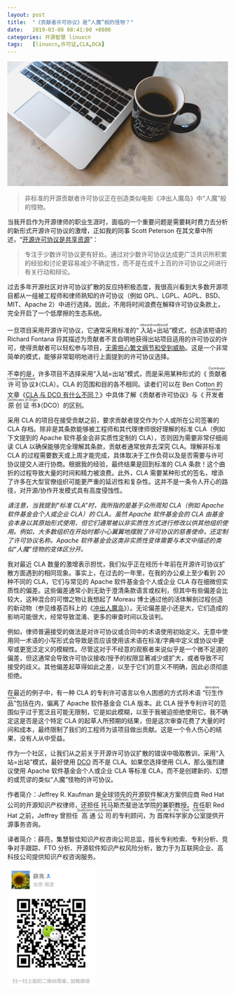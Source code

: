 ```yaml
---
layout: post
title:	"《贡献者许可协议》是“人魔”般的怪物？"
date:	2019-03-08 08:41:00 +0800 
categories:	开源智慧 linuxcn 
tags:	[linuxcn,许可证,CLA,DCA]
---
```



![](/Asserts/Images/album/201903/08/084056tuulu0plroop8utc.jpg)



> 
> 非标准的开源贡献者许可协议正在创造类似电影《冲出人魔岛》中“人魔”般的怪物。
> 
> 
> 


当我开启作为开源律师的职业生涯时，面临的一个重要问题是需要耗时费力去分析的新形式开源许可协议的激增，正如我的同事 Scott Peterson 在其文章中所述，“[开源许可协议是共享资源](https://opensource.com/law/16/11/licenses-are-shared-resources)”：



> 
> 专注于少数许可协议更有好处。通过对少数许可协议达成更广泛共识所积累的经验和讨论更容易减少不确定性，而不是在成千上百的许可协议之间进行有关行动和辩论。
> 
> 
> 


过去多年开源社区对许可协议扩散的反应持积极态度，我很高兴看到大多数开源项目都从一组被工程师和律师熟知的许可协议（例如 GPL、LGPL、AGPL、BSD、MIT、Apache 2）中进行选择。因此，不用将时间浪费在解释许可协议条款上，完全开启了一个低摩擦的生态系统。


一旦项目采用开源许可协议，它通常采用标准的“<ruby> 入站=出站 <rp>  （ </rp> <rt>  inbound=outbound </rt> <rp>  ） </rp></ruby>”模式，创造该短语的 Richard Fontana 将其描述为贡献者不言自明地获得出站项目适用的许可协议的许可，使得贡献者可以轻松参与项目，[无需担心繁文缛节和受到威胁](https://opensource.com/law/11/7/trouble-harmony-part-1)。这是一个非常简单的模式，能够非常聪明地进行上面提到的许可协议选择。


不幸的是，许多项目不选择采用“入站=出站”模式，而是采用某种形式的《<ruby> 贡献者许可协议 <rp>  （ </rp> <rt>  Contributor License Agreement </rt> <rp>  ） </rp></ruby>》（CLA）。CLA 的范围和目的各不相同。读者们可以在 Ben Cotton 的文章《[CLA 与 DCO 有什么不同？](https://opensource.com/article/18/3/cla-vs-dco-whats-difference)》中具体了解《贡献者许可协议》与《<ruby> 开发者原创证书 <rp>  （ </rp> <rt>  Developer Certificates of Origin </rt> <rp>  ） </rp></ruby>》（DCO）的区别。


采用 CLA 的项目在接受贡献之前，要求贡献者提交作为个人或所在公司签署的 CLA 存档。除非是其条款能够被工程师和其代理律师很好理解的标准 CLA（例如下文提到的 Apache 软件基金会非实质性定制的 CLA），否则因为需要非常仔细阅读 CLA 以确保能够完全理解其条款，贡献者通常放弃去深究 CLA。理解非标准 CLA 的过程需要数天或上周才能完成，具体取决于工作负荷以及是否需要与许可协议提交人进行协商。根据我的经验，最终结果是回到标准的 CLA 条款！这个曲折的过程导致大量的时间和精力被浪费。此外，CLA 需要某种形式的签名，增添了许多在大型官僚组织可能更严重的延迟性和复杂性。这并不是一条令人开心的路径，对开源/协作开发模式具有高度侵蚀性。


*请注意，当我提到“标准 CLA”时，我所指的是基于众所周知 CLA（例如 Apache 软件基金会个人或企业 CLA）的 CLA。虽然 Apache 软件基金会的 CLA 由基金会本身以其原始形式使用，但它们通常被以非实质性方式进行修改以供其他组织使用。例如，大多数组织在开始时都小心翼翼地摆脱了许可协议的慈善使命，还定制了许可协议名称。Apache 软件基金会这类非实质性变体需要与本文中描述的类似“人魔”怪物的变体区分开。*


我对最近 CLA 数量的激增表示担忧，我们似乎正在经历十年前在开源许可协议扩散方面遇到的相同现象。事实上，在过去的一年里，在我的办公桌上至少看到 20 种不同的 CLA，它们与常见的 Apache 软件基金会个人或企业 CLA 存在细微但实质性的偏差。这些偏差通常小到无助于澄清条款语言或权利，但其中有些偏差会比较大，这种混合的可憎之物让我想起了 Moreau 博士通过他的活体解剖过程创造的新动物（参见维基百科上的《[冲出人魔岛](https://en.wikipedia.org/wiki/The_Island_of_Doctor_Moreau)》）。无论偏差是小还是大，它们造成的影响可能很大，经常导致混淆、更多的审查时间以及谈判。


例如，律师普遍接受的做法是对许可协议或合同中的术语使用初始定义。无意中使用同一术语的小写形式会导致是否应该使用该术语在标准/字典中定义或协议中更窄或更宽泛定义的模糊性。尽管这对于不经意的观察者来说似乎是一个微不足道的偏差，但这通常会导致许可协议接收/授予的权限显著减少或扩大，或者导致不可接受的歧义。其他偏差起草得如此之差，以至于它们的意义不明确，因此必须彻底拒绝。


在最近的例子中，有一种 CLA 的专利许可语言以令人困惑的方式将术语<ruby> “衍生作品” <rp>  （ </rp> <rt>  derivative works </rt> <rp>  ） </rp></ruby>包括在内，偏离了 Apache 软件基金会 CLA 版本。此 CLA 授予专利许可的范围似乎过于宽泛且可能无限制，它是如此模糊，以至于我被迫拒绝使用它。我不确定这是否是这个特定 CLA 的起草人所预期的结果，但是这次审查花费了大量的时间和成本，最终限制了我们的工程师为该项目做出贡献。这是一个令人伤心的结果，没有人从中受益。


作为一个社区，让我们从之前关于开源许可协议扩散的错误中吸取教训，采用“入站=出站”模式，最好使用 [DCO](http://developercertificate.org/) 而不是 CLA。如果您选择使用 CLA，那么强烈建议使用 Apache 软件基金会个人或企业 CLA 等标准 CLA，而不是创建新的、幻想的或荒谬的类似“人魔”怪物的许可协议。


 


作者简介：Jeffrey R. Kaufman 是全球领先的开源软件解决方案供应商 Red Hat 公司的开源知识产权律师，还担任<ruby> 托马斯杰斐逊法学院 <rp>  （ </rp> <rt>  Thomas Jefferson School of Law </rt> <rp>  ） </rp></ruby>的兼职教授。在任职 Red Hat 之前，Jeffrey 曾担任<ruby> 高通公司 <rp>  （ </rp> <rt>  Qualcomm Incorporated </rt> <rp>  ） </rp></ruby>的专利顾问，为<ruby> 首席科学家办公室 <rp>  （ </rp> <rt>  Office of the Chief Scientist </rt> <rp>  ） </rp></ruby>提供开源事务咨询。


译者简介：薛亮，集慧智佳知识产权咨询公司总监，擅长专利检索、专利分析、竞争对手跟踪、FTO 分析、开源软件知识产权风险分析，致力于为互联网企业、高科技公司提供知识产权咨询服务。


![](/Asserts/Images/album/201903/08/083806jcpsmp21w3pho6zs.jpg)
